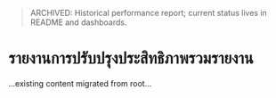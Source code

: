 > ARCHIVED: Historical performance report; current status lives in README and dashboards.

# รายงานการปรับปรุงประสิทธิภาพรวมรายงาน

...existing content migrated from root...
